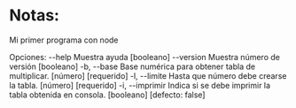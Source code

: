 # Notas:

Mi primer programa con node

Opciones:
      --help      Muestra ayuda                                       [booleano]
      --version   Muestra número de versión                           [booleano]
  -b, --base      Base numérica para obtener tabla de multiplicar.
                                                            [número] [requerido]
  -l, --limite    Hasta que número debe crearse la tabla.   [número] [requerido]
  -i, --imprimir  Indica si se debe imprimir la tabla obtenida en consola. 
                                                     [booleano] [defecto: false]